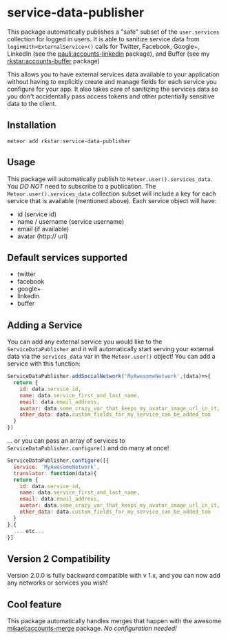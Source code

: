 service-data-publisher
===============

This package automatically publishes a "safe" subset of the `user.services` collection for logged in users.
It is able to sanitize service data from `loginWith<ExternalService>()` calls for Twitter, Facebook, Google+, LinkedIn (see the [pauli:accounts-linkedin](https://github.com/PauliBuccini/meteor-accounts-linkedin) package), and Buffer (see my [rkstar:accounts-buffer](https://github.com/rkstar/accounts-buffer) package)

This allows you to have external services data available to your application without having to explicitly create and manage fields for each service you configure for your app.  It also takes care of sanitizing the services data so you don't accidentally pass access tokens and other potentially sensitive data to the client. 

## Installation
`meteor add rkstar:service-data-publisher`

## Usage
This package will automatically publish to `Meteor.user().services_data`.  You *DO NOT* need to subscribe to a publication.
The `Meteor.user().services_data` collection subset will include a key for each service that is available (mentioned above).
Each service object will have:
* id (service id)
* name / username (service username)
* email (if available)
* avatar (http:// url)

## Default services supported
* twitter
* facebook
* google+
* linkedin
* buffer

## Adding a Service
You can add any external service you would like to the `ServiceDataPublisher` and it will automatically start serving your external data via the `services_data` var in the `Meteor.user()` object!
You can add a service with this function:
```javascript
ServiceDataPublisher.addSocialNetwork('MyAwesomeNetwork',(data)=>{
  return {
    id: data.service_id,
    name: data.service_first_and_last_name,
    email: data.email_address,
    avatar: data.some_crazy_var_that_keeps_my_avatar_image_url_in_it,
    other_data: data.custom_fields_for_my_service_can_be_added_too
  }
})
```
... or you can pass an array of services to `ServiceDataPublisher.configure()` and do many at once!
```javascript
ServiceDataPublisher.configure([{
  service: 'MyAwesomeNetwork',
  translator: function(data){
  return {
    id: data.service_id,
    name: data.service_first_and_last_name,
    email: data.email_address,
    avatar: data.some_crazy_var_that_keeps_my_avatar_image_url_in_it,
    other_data: data.custom_fields_for_my_service_can_be_added_too
  }
},{
  ... etc...
}]
```

## Version 2 Compatibility
Version 2.0.0 is fully backward compatible with v 1.x, and you can now add any networks or services you wish!

## Cool feature
This package automatically handles merges that happen with the awesome [mikael:accounts-merge](https://github.com/lirbank/meteor-accounts-merge) package.  *No configuration needed!*